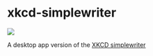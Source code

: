 # xkcd-simplewriter

![](https://blogdotxkcddotcom.files.wordpress.com/2015/09/blag_words2.png)

A desktop app version of the [XKCD simplewriter](http://xkcd.com/simplewriter/)

